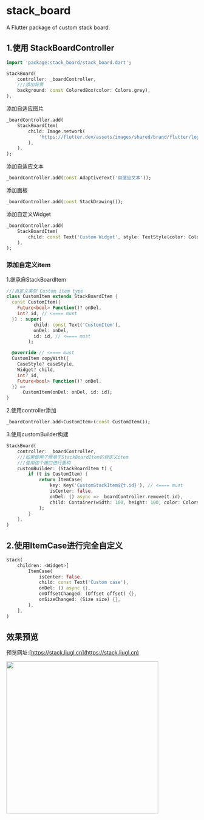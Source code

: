 # stack_board

A Flutter package of custom stack board.


## 1.使用 StackBoardController
```dart
import 'package:stack_board/stack_board.dart';

StackBoard(
    controller: _boardController,
    ///添加背景
    background: const ColoredBox(color: Colors.grey),
),
```
添加自适应图片
```dart
_boardController.add(
    StackBoardItem(
        child: Image.network(
            'https://flutter.dev/assets/images/shared/brand/flutter/logo/flutter-lockup.png',
        ),
    ),
);
```

添加自适应文本
```dart
_boardController.add(const AdaptiveText('自适应文本'));
```

添加画板
```dart
_boardController.add(const StackDrawing());
```

添加自定义Widget
```dart
_boardController.add(
    StackBoardItem(
        child: const Text('Custom Widget', style: TextStyle(color: Colors.white)),
    ),
);
```

### 添加自定义item
1.继承自StackBoardItem
```dart
///自定义类型 Custom item type
class CustomItem extends StackBoardItem {
  const CustomItem({
    Future<bool> Function()? onDel,
    int? id, // <==== must
  }) : super(
          child: const Text('CustomItem'),
          onDel: onDel,
          id: id, // <==== must
        );

  @override // <==== must
  CustomItem copyWith({
    CaseStyle? caseStyle,
    Widget? child,
    int? id,
    Future<bool> Function()? onDel,
  }) =>
      CustomItem(onDel: onDel, id: id);
}
```
2.使用controller添加
```dart
_boardController.add<CustomItem>(const CustomItem());
```
3.使用customBuilder构建
```dart
StackBoard(
    controller: _boardController,
    ///如果使用了继承于StackBoardItem的自定义item
    ///使用这个接口进行重构
    customBuilder: (StackBoardItem t) {
        if (t is CustomItem) {
            return ItemCase(
                key: Key('CustomStackItem${t.id}'), // <==== must
                isCenter: false,
                onDel: () async => _boardController.remove(t.id),
                child: Container(width: 100, height: 100, color: Colors.blue),
            );
        }
    },
)
```
## 2.使用ItemCase进行完全自定义
```dart
Stack(
    children: <Widget>[
        ItemCase(
            isCenter: false,
            child: const Text('Custom case'),
            onDel: () async {},
            onOffsetChanged: (Offset offset) {},
            onSizeChanged: (Size size) {},
        ),
    ],
)
```

## 效果预览

预览网址:[https://stack.liugl.cn](https://stack.liugl.cn)

<img src="https://raw.githubusercontent.com/fluttercandies/stack_board/master/preview/pre.png" height=400>

